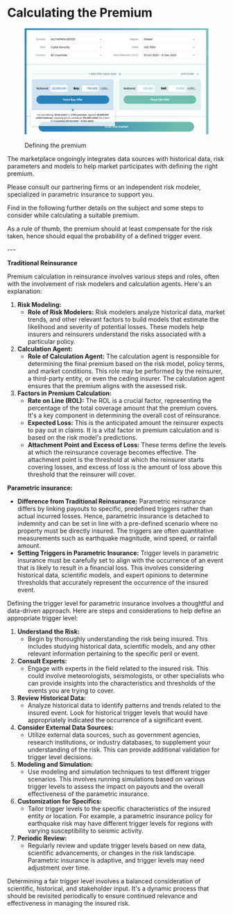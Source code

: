 # Calculating the Premium

<figure><img src="../.gitbook/assets/image (2).png" alt=""><figcaption><p>Defining the premium</p></figcaption></figure>

The marketplace ongoingly integrates data sources with historical data, risk parameters and models to help market participates with defining the right premium.

Please consult our partnering firms or an independent risk modeler, specialized in parametric insurance to support you.

Find in the following further details on the subject and some steps to consider while calculating a suitable premium.

As a rule of thumb, the premium should at least compensate for the risk taken, hence should equal the probability of a defined trigger event.

\---

**Traditional Reinsurance**

Premium calculation in reinsurance involves various steps and roles, often with the involvement of risk modelers and calculation agents. Here's an explanation:

1. **Risk Modeling:**
   * **Role of Risk Modelers:** Risk modelers analyze historical data, market trends, and other relevant factors to build models that estimate the likelihood and severity of potential losses. These models help insurers and reinsurers understand the risks associated with a particular policy.
2. **Calculation Agent:**
   * **Role of Calculation Agent:** The calculation agent is responsible for determining the final premium based on the risk model, policy terms, and market conditions. This role may be performed by the reinsurer, a third-party entity, or even the ceding insurer. The calculation agent ensures that the premium aligns with the assessed risk.
3. **Factors in Premium Calculation:**
   * **Rate on Line (ROL):** The ROL is a crucial factor, representing the percentage of the total coverage amount that the premium covers. It's a key component in determining the overall cost of reinsurance.
   * **Expected Loss:** This is the anticipated amount the reinsurer expects to pay out in claims. It is a vital factor in premium calculation and is based on the risk model's predictions.
   * **Attachment Point and Excess of Loss:** These terms define the levels at which the reinsurance coverage becomes effective. The attachment point is the threshold at which the reinsurer starts covering losses, and excess of loss is the amount of loss above this threshold that the reinsurer will cover.

**Parametric insurance:**

* **Difference from Traditional Reinsurance:** Parametric reinsurance differs by linking payouts to specific, predefined triggers rather than actual incurred losses. Hence, parametric insurance is detached to indemnity and can be set in line with a pre-defined scenario where no property must be directly insured. The triggers are often quantitative measurements such as earthquake magnitude, wind speed, or rainfall amount.
* **Setting Triggers in Parametric Insurance:** Trigger levels in parametric insurance must be carefully set to align with the occurrence of an event that is likely to result in a financial loss. This involves considering historical data, scientific models, and expert opinions to determine thresholds that accurately represent the occurrence of the insured event.

Defining the trigger level for parametric insurance involves a thoughtful and data-driven approach. Here are steps and considerations to help define an appropriate trigger level:

1. **Understand the Risk:**
   * Begin by thoroughly understanding the risk being insured. This includes studying historical data, scientific models, and any other relevant information pertaining to the specific peril or event.
2. **Consult Experts:**
   * Engage with experts in the field related to the insured risk. This could involve meteorologists, seismologists, or other specialists who can provide insights into the characteristics and thresholds of the events you are trying to cover.
3. **Review Historical Data:**
   * Analyze historical data to identify patterns and trends related to the insured event. Look for historical trigger levels that would have appropriately indicated the occurrence of a significant event.
4. **Consider External Data Sources:**
   * Utilize external data sources, such as government agencies, research institutions, or industry databases, to supplement your understanding of the risk. This can provide additional validation for trigger level decisions.
5. **Modeling and Simulation:**
   * Use modeling and simulation techniques to test different trigger scenarios. This involves running simulations based on various trigger levels to assess the impact on payouts and the overall effectiveness of the parametric insurance.
6. **Customization for Specifics:**
   * Tailor trigger levels to the specific characteristics of the insured entity or location. For example, a parametric insurance policy for earthquake risk may have different trigger levels for regions with varying susceptibility to seismic activity.
7. **Periodic Review:**
   * Regularly review and update trigger levels based on new data, scientific advancements, or changes in the risk landscape. Parametric insurance is adaptive, and trigger levels may need adjustment over time.

Determining a fair trigger level involves a balanced consideration of scientific, historical, and stakeholder input. It's a dynamic process that should be revisited periodically to ensure continued relevance and effectiveness in managing the insured risk.

